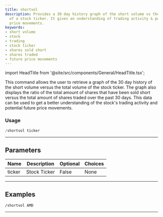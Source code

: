 ```yaml
---
title: shortvol
description: Provides a 30 day history graph of the short volume vs the total volume
  of a stock ticker. It gives an understanding of trading activity & potential future
  price movements.
keywords:
- short volume
- stock
- trading
- stock ticker
- shares sold short
- shares traded
- future price movements
---
```


import HeadTitle from '@site/src/components/General/HeadTitle.tsx';

<HeadTitle title="shortvol - Short_Data - Telegram - Reference | OpenBB Bot Docs" />

This command allows the user to retrieve a graph of the 30 day history of the short volume versus the total volume of the stock ticker. The graph also displays the ratio of the total amount of shares that have been sold short versus the total amount of shares traded over the past 30 days. This data can be used to get a better understanding of the stock's trading activity and potential future price movements.

### Usage

```python wordwrap
/shortvol ticker
```

---

## Parameters

| Name | Description | Optional | Choices |
| ---- | ----------- | -------- | ------- |
| ticker | Stock Ticker | False | None |


---

## Examples

```
/shortvol AMD
```
---

